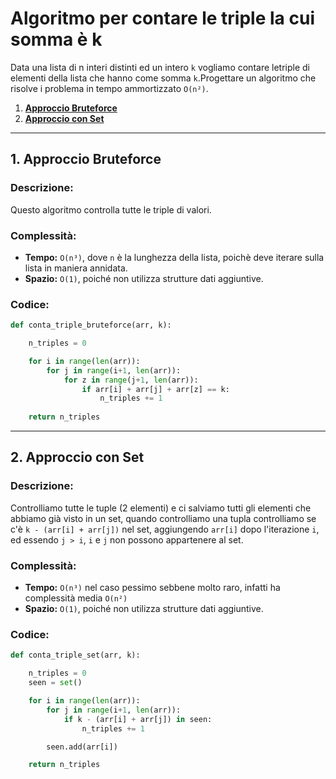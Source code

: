 # Algoritmo per contare le triple la cui somma è k

Data una lista di n interi distinti ed un intero `k` vogliamo contare letriple di elementi della lista che hanno come somma `k`.Progettare un algoritmo che risolve i problema in tempo ammortizzato `O(n²)`.

1. [**Approccio Bruteforce**](#1-approccio-bruteforce)
2. [**Approccio con Set**](#2-approccio-con-set)

---

## 1. Approccio Bruteforce

### Descrizione:
Questo algoritmo controlla tutte le triple di valori.

### Complessità:
- **Tempo:** `O(n³)`, dove `n` è la lunghezza della lista, poichè deve iterare sulla lista in maniera annidata.
- **Spazio:** `O(1)`, poiché non utilizza strutture dati aggiuntive.

### Codice:
```python
def conta_triple_bruteforce(arr, k):

    n_triples = 0

    for i in range(len(arr)):
        for j in range(i+1, len(arr)):
            for z in range(j+1, len(arr)):
                if arr[i] + arr[j] + arr[z] == k:
                    n_triples += 1
    
    return n_triples

```

---

## 2. Approccio con Set

### Descrizione:
Controlliamo tutte le tuple (2 elementi) e ci salviamo tutti gli elementi che abbiamo già visto in un set,
quando controlliamo una tupla controlliamo se c'è `k - (arr[i] + arr[j])` nel set,
aggiungendo `arr[i]` dopo l'iterazione `i`, ed essendo `j > i`, `i` e `j` non possono appartenere al set.

### Complessità:
- **Tempo:** `O(n³)` nel caso pessimo sebbene molto raro, infatti ha complessità media `O(n²)`
- **Spazio:** `O(1)`, poiché non utilizza strutture dati aggiuntive.

### Codice:
```python
def conta_triple_set(arr, k):

    n_triples = 0
    seen = set()

    for i in range(len(arr)):
        for j in range(i+1, len(arr)):
            if k - (arr[i] + arr[j]) in seen:
                n_triples += 1

        seen.add(arr[i])

    return n_triples
```
